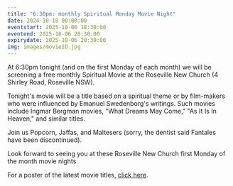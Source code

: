 ```yaml
---
title: "6:30pm: monthly Spiritual Monday Movie Night"
date: 2024-10-18 00:00:00
eventstart: 2025-10-06 18:30:00
eventend: 2025-10-06 20:30:00
expirydate: 2025-10-06 20:30:00
img: images/movieID.jpg
---
```


At 6:30pm tonight (and on the first Monday of each month) we will be screening a free monthly Spiritual Movie at the Roseville New Church (4 Shirley Road, Roseville NSW).

Tonight's movie will be a title based on a spiritual theme or by film-makers who were influenced by Emanuel Swedenborg's writings.
Such movies include Ingmar Bergman movies, "What Dreams May Come," "As It Is In Heaven," and similar titles.

Join us Popcorn, Jaffas, and Maltesers (sorry, the dentist said Fantales have been discontinued).

Look forward to seeing you at these Roseville New Church first Monday of the month movie nights.

For a poster of the latest movie titles, [click here](https://static.swedenborg.com.au/pdf/fliers/SpiritualMovieNightsPoster.pdf).